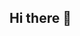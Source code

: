 ## Hi there 👋

<!--
**ghofrandbouk/ghofrandbouk** is a ✨ _special_ ✨ repository because its `README.md` (this file) appears on your GitHub profile.

Here are some ideas to get you started:

- 🔭 I’m currently working on se assignment
- 🌱 I’m currently learning fsc
- 🤔 I’m looking for help with 
- 📫 How to reach me: dbouqghofran@gmail.com
